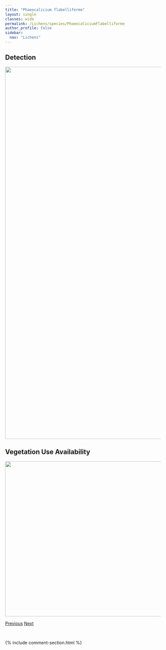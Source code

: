 ```yaml
---
title: "Phaeocalicium flabelliforme"
layout: single
classes: wide
permalink: /Lichens/species/PhaeocaliciumFlabelliforme
author_profile: false
sidebar:
  nav: "Lichens"
---
```


<h2>Detection</h2>

<a href="https://drive.google.com/uc?export=view&id=19AQOYrOkfh0Sflo58H0bP2NrYHHHo6WK">
<img src="https://drive.google.com/uc?export=view&id=19AQOYrOkfh0Sflo58H0bP2NrYHHHo6WK" height = "1200" width = "800">
</a>


<h2>Vegetation Use Availability</h2>

<a href="https://drive.google.com/uc?export=view&id=1lrqqfiTBv9x789UGmVcAJz20DAs2RN33">
<img src="https://drive.google.com/uc?export=view&id=1lrqqfiTBv9x789UGmVcAJz20DAs2RN33" height = "500" width = "1000">
</a>


<a href="/DevelopmentWebsite/Lichens/species/PhaeocaliciumCompressulum" class="pagination--pager" title="Phaeocalicium compressulum">Previous</a> <a href="/DevelopmentWebsite/Lichens/species/PhaeocaliciumInterruptum" class="pagination--pager" title="Phaeocalicium interruptum">Next</a>

<p>&nbsp;</p>

{% include comment-section.html %}
